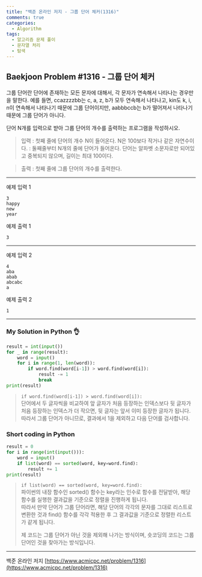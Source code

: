 ```yaml
---
title: "백준 온라인 저지 - 그룹 단어 체커(1316)"
comments: true
categories:
  - Algorithm
tags:
  - 알고리즘 문제 풀이
  - 문자열 처리
  - 탐색
---
```


## Baekjoon Problem #1316 - 그룹 단어 체커

그룹 단어란 단어에 존재하는 모든 문자에 대해서, 각 문자가 연속해서 나타나는 경우만을 말한다. 예를 들면, ccazzzzbb는 c, a, z, b가 모두 연속해서 나타나고, kin도 k, i, n이 연속해서 나타나기 때문에 그룹 단어이지만, aabbbccb는 b가 떨어져서 나타나기 때문에 그룹 단어가 아니다.

단어 N개를 입력으로 받아 그룹 단어의 개수를 출력하는 프로그램을 작성하시오.

> 입력
> : 첫째 줄에 단어의 개수 N이 들어온다. N은 100보다 작거나 같은 자연수이다.
> : 둘째줄부터 N개의 줄에 단어가 들어온다. 단어는 알파벳 소문자로만 되어있고 중복되지 않으며, 길이는 최대 100이다.

> 출력
> : 첫째 줄에 그룹 단어의 개수를 출력한다.

***
예제 입력 1
```
3
happy
new
year
```

예제 출력 1
```
3
```
***
예제 입력 2
```
4
aba
abab
abcabc
a
```

예제 출력 2
```
1
```

***
### My Solution in Python :ok_hand:

```python
result = int(input())
for _ in range(result):
    word = input()
    for i in range(1, len(word)):
        if word.find(word[i-1]) > word.find(word[i]):
            result -= 1
            break
print(result)
```

> `if word.find(word[i-1]) > word.find(word[i]):`  
> 단어에서 두 글자씩을 비교하여 앞 글자가 처음 등장하는 인덱스보다 뒷 글자가 처음 등장하는 인덱스가 더 작으면, 뒷 글자는 앞서 이미 등장한 글자가 됩니다.  
> 따라서 그룹 단어가 아니므로, 결과에서 1을 제외하고 다음 단어를 검사합니다.


### Short coding in Python

```python
result = 0
for i in range(int(input())):
    word = input()
    if list(word) == sorted(word, key=word.find):
        result += 1
print(result)
```

> `if list(word) == sorted(word, key=word.find):`  
> 파이썬의 내장 함수인 sorted() 함수는 key라는 인수로 함수를 전달받아, 해당 함수를 실행한 결과값을 기준으로 정렬을 진행하게 됩니다.  
> 따라서 만약 단어가 그룹 단어라면, 해당 단어의 각각의 문자를 그대로 리스트로 변환한 것과 find() 함수를 각각 적용한 후 그 결과값을 기준으로 정렬한 리스트가 같게 됩니다.  
>
> 제 코드는 그룹 단어가 아닌 것을 제외해 나가는 방식이며, 숏코딩의 코드는 그룹 단어인 것을 찾아가는 방식입니다.

***
백준 온라인 저지 [https://www.acmicpc.net/problem/1316](https://www.acmicpc.net/problem/1316)
